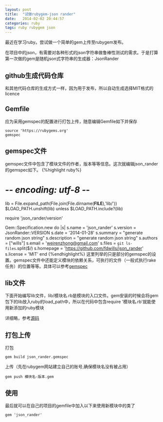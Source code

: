 ```yaml
---
layout: post
title:  "试做rubygem-json rander"
date:   2014-02-02 20:44:57
categories: ruby
tags: ruby rubygem json
---
```

最近在学习ruby。尝试做一个简单的gem上传至rubygem发布。

在项目中的json，有需要对各种形式的json字符串做鲁棒性测试的需求。于是打算第一次做的gem是随机json式字符串的生成器：JsonRander

## github生成代码仓库

和其他代码仓库的生成方式一样，因为用于发布，所以自动生成选择MIT格式的licence

## Gemfile

应为采用gemspec的配置进行打包上传，随意编辑Gemfile如下并保存

    source 'https://rubygems.org'
    gemspec

## gemspec文件

gemspec文件中包含了模块文件的作者，版本等等信息。这次就编辑json_rander的gemspec如下。
{%highlight ruby%}
# -*- encoding: utf-8 -*-
lib = File.expand_path(File.join(File.dirname(__FILE__),'lib/'))
$LOAD_PATH.unshift(lib) unless $LOAD_PATH.include?(lib)

require 'json_rander/version'

Gem::Specification.new do |s|
  s.name        = 'json_rander'
  s.version     = JsonRander::VERSION
  s.date        = '2014-01-28'
  s.summary     = "generate random json string"
  s.description = "generate random json string"
  s.authors     = ["wills"]
  s.email       = 'weirenzhong@gmail.com'
  s.files       = `git ls-files`.split($/)
  s.homepage    = 'https://github.com/fdwills/json_rander'
  s.license     = 'MIT'
end
{%endhighlight%}
这里列举的只是部分的gemspec的设置。gemspec文件中还能定义模块的依赖关系，可执行的文件（一般式执行rake任务）的位置等等。具体可以参考[gemspec][gemspec]

## lib文件

下面开始编写lib文件，lib/模块名.rb是模块的入口文件。gem安装的时候会将gem包下的lib放入ruby的load_path中，所以在代码中包含require '模块名.rb'就能使用新添加的ruby模块

详细略，参考[源码][json-rander-github]

## 打包上传
打包

    gem build json_rander.gemspec

上传（先在rubygem网站建立自己的账号,确保模块名没有被占用）

    gem push 模块名-版本.gem

## 使用
最后就可以在自己的项目的gemfile中加入以下来使用新模块中的类了

    gem 'json_rander'


[json-rander-github]: https://github.com/fdwills/json_rander
[json-rander]: http://rubygems.org/gems/json_rander
[gemspec]: http://docs.ruby-lang.org/ja/1.9.3/class/Gem=3a=3aSpecification.html
